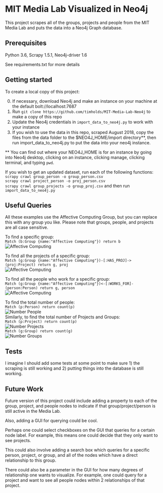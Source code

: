 # MIT Media Lab Visualized in Neo4j
This project scrapes all of the groups, projects and people from the MIT Media Lab and puts the data into a Neo4j Graph database.

## Prerequisites
Python 3.6,
Scrapy 1.5.1,
Neo4j-driver 1.6

See requirements.txt for more details

## Getting started
To create a local copy of this project:

0) If necessary, download Neo4j and make an instance on your machine at the default bolt://localhost:7687
1) Run `git clone https://github.com/timholds/MIT-Media-Lab-Neo4j` to make a copy of this repo
2) Update the Neo4j credentials in `import_data_to_neo4j.py` to work with your instance
3) If you wish to use the data in this repo, scraped August 2018, copy the files from the data folder to the $NEO4J_HOME/import directory**, then 
run import_data_to_neo4j.py to put the data into your neo4j instance. 

** You can find out where your NEO4J_HOME is for an instance by going into Neo4j desktop, clicking on an instance, clicking manage, clicking terminal, and typing `pwd`. 

If you wish to get an updated dataset, run each of the following functions: <br />
`scrapy crawl group_person -o group_person.csv` <br />
`scrapy crawl project_person -o proj_person.csv` <br />
`scrapy crawl group_projects -o group_proj.csv` and then run <br /> 
`import_data_to_neo4j.py`

## Useful Queries
All these examples use the Affective Computing Group, but you can replace this with any group you like. Please note that 
groups, people, and projects are all case sensitive.

To find a specific group: <br />
`Match (b:Group {name:"Affective Computing"}) return b` <br />
![Affective Computing](https://github.com/timholds/MIT-Media-Lab-Neo4j/blob/master/Screenshots/affective_computing.png)<br />

To find all the projects of a specific group: <br />
`Match (g:Group {name:"Affective Computing"})-[:HAS_PROJ]->(proj:Project) return g, proj` <br />
![Affective Computing](https://github.com/timholds/MIT-Media-Lab-Neo4j/blob/master/Screenshots/affective_computing_projects.png)<br />

To find all the people who work for a specific group: <br />
`Match (g:Group {name:"Affective Computing"})<-[:WORKS_FOR]-(person:Person) return g, person` <br />
![Affective Computing](https://github.com/timholds/MIT-Media-Lab-Neo4j/blob/master/Screenshots/affective_computing_people.png)<br />

To find the total number of people: <br />
 `Match (p:Person) return count(p)` <br />
![Number People](https://github.com/timholds/MIT-Media-Lab-Neo4j/blob/master/Screenshots/number_people.png)<br />
Similarly, to find the total number of Projects and Groups: <br />
`Match (p:Project) return count(p)` <br />
![Number Projects](https://github.com/timholds/MIT-Media-Lab-Neo4j/blob/master/Screenshots/number_projects.png)<br />
`Match (g:Group) return count(g)`  <br />
![Number Groups](https://github.com/timholds/MIT-Media-Lab-Neo4j/blob/master/Screenshots/number_groups.png) <br />

## Tests
I imagine I should add some tests at some point to make sure 1) the scraping is still working and 2) putting things into the database is still working.

## Future Work
Future version of this project could include adding a property to each of the group, project, and people nodes to indicate if that group/project/person is still active in the Media Lab.

Also, adding a GUI for querying could be cool.

Perhaps one could select checkboxes on the GUI that queries for a certain node label. For example, this means one could decide that they only want to see projects.

This could also involve adding a search box which queries for a specific person, project, or group, and all of the nodes which have a direct relationship to this group.

There could also be a parameter in the GUI for how many degrees of relationship one wants to visualize. For example, one could query for a project and want to see all people nodes within 2 relationships of that project.
